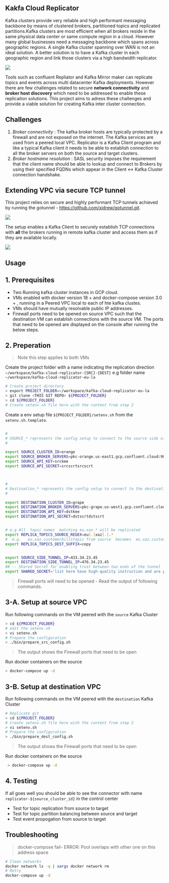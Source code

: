 ## Kakfa Cloud Replicator

Kafka clusters provide very reliable and high performant messaging backbone by means of clustered brokers, partitioned topics and replicated partitions.Kafka clusters are most efficient when all brokers reside in the same physical data center or same compute region in a cloud. However many global businesses need a messaging backbone which spans across geographic regions. A single Kafka cluster spanning over WAN is not an ideal solution. A better solution is to have a Kafka cluster in each geographic region and link those clusters via a high bandwidth replicator.

<img src="docs/images/Replicator-01.svg" />

Tools such as confluent Repliator and Kafka Mirror maker can replicate topics and events across multi datacenter Kafka deployments. However there are few challenges related to secure __network connectivity__ and __broker host discovery__ which need to be addressed to enable these replicaiton solutions. This project aims to adress these challenges and provide a viable solution for creating Kafka inter cluster connection.

## Challenges

1. _Broker connectivity_ : The kafka broker hosts are typically protected by a firewall and are not exposed on the internet. The Kafka services are used from a peered local VPC. Replicator is a Kafka Client program and like a typical Kafka client it needs to be able to establish connection to all the broker servers on both the source and target clusters.
2. _Broker hostname resolution_ : SASL security imposes the requirement that the client name should be able to lookup and connect to Brokers by using their specified FQDNs which appear in the Client <-> Kafka Cluster connection handshake.

## Extending VPC via secure TCP tunnel

This project relies on secure and highly performant TCP tunnels achieved by running the gotunnel - https://github.com/xjdrew/gotunnel.git.


<img src="docs/images/Replicator-02.svg" />


The setup enables a Kafka Client to securely establish TCP connections with __all__ the brokers running in remote kafka cluster and access them as if they are available locally.

<img src="docs/images/Replicator-03.svg" />

## Usage

## 1. Prerequisites

* Two Running kafka cluster instances in GCP cloud. 
* VMs enabled with docker version 18 + and docker-compose version 3.0 + , running in a Peered VPC local to each of hte kafka clustes.
* VMs should have mutually resolvable public IP addresses.
* Firewall ports need to be opened on source VPC such that the destination VM can establish connections with the source VM. The ports that need to be opened are displayed on the console after running the below steps.

## 2. Preperation

> Note this step applies to both VMs

Create the project folder with a name indicating the replication direction  `~/workspace/kafka-cloud-replicator-{SRC}-{DEST}` e.g  folder name `~/workspace/kafka-cloud-replicator-eu-la`

```bash
# Create project directory
> export PROJECT_FOLDER=~/workspace/kafka-cloud-replicator-eu-la
> git clone <THIS GIT REPO> ${PROJECT_FOLDER}
> cd ${PROJECT_FOLDER}
# Create setenv.sh file here with the content from step 2
```

Create a env setup file `${PROJECT_FOLDER}/setenv.sh` from the `setenv.sh.template`.

```bash

#
# SOURCE_* represents the config setup to connect to the source side of the Repliator
#

export SOURCE_CLUSTER_ID=orange
export SOURCE_BROKER_SERVERS=pkc-orange.us-east1.gcp.confluent.cloud:9092,b0-pkc-orange.us-east1.gcp.confluent.cloud:9092,b1-pkc-orange.us-east1.gcp.confluent.cloud:9092
export SOURCE_API_KEY=srckee
export SOURCE_API_SECRET=srcscrtsrcscrt



#
# Destination_* represents the config setup to connect to the destination side of the Repliator
#

export DESTINATION_CLUSTER_ID=grape
export DESTINATION_BROKER_SERVERS=pkc-grape.us-west1.gcp.confluent.cloud:9092,b0-pkc-grape.us-west1.gcp.confluent.cloud:9092,b1-pkc-grape.us-west1.gcp.confluent.cloud:9092,b2-pkc-grape.us-west1.gcp.confluent.cloud:9092
export DESTINATION_API_KEY=dstkee
export DESTINATION_API_SECRET=dstscrtdstscrt


# e.g All  topic names  matching eu.xaz.* will be replicated
export REPLICA_TOPICS_SOURCE_REGEX=eu[.]xaz[.].*
#  e.g.   eu.xaz.customerbillstopic from source  becomes  eu.xaz.customerbillstopic.copy in target cluster
export REPLICA_TOPICS_DEST_SUFFIX=copy


export SOURCE_SIDE_TUNNEL_IP=433.34.23.45
export DESTINATION_SIDE_TUNNEL_IP=476.34.23.45
## -- Shared Secret for enabling trust between two ends of the tunnel
export SHARED_SECRET='list here have high-quality instruction and are priced appropriately'
```
> Firewall ports will need to be opened - Read the output of following commands. 

## 3-A. Setup at source VPC

Run following commands on the VM peered with the `source` Kafka Cluster

```bash
> cd ${PROJECT_FOLDER}
# edit the setenv.sh
> vi setenv.sh
# Prepare the configuration
> ./bin/prepare_src_config.sh
```

>  The output shows the Firewall ports that need to be open

Run docker containers on the source

```bash
> docker-compose up -d
```

## 3-B. Setup at destination VPC

Run following commands on the VM peered with the `destination` Kafka Cluster

```bash
# Replicate git
> cd ${PROJECT_FOLDER}
# Create setenv.sh file here with the content from step 2
> vi setenv.sh
# Prepare the configuration
> ./bin/prepare_dest_config.sh
```

> The output shows the Firewall ports that need to be open

Run docker containers on the source

```bash
 > docker-compose up -d
```

## 4. Testing

If all goes well you should be able to see the connector with name `replicator-${source_cluster_id}` in the control center

* Test for topic replication from source to target
* Test for topic partition balancing between source and target
* Test event propogation from source to target

## Troubleshooting

> docker-compose fail- ERROR: Pool overlaps with other one on this address space
```bash
# Clean networks
docker network ls -q | xargs docker network rm
# Retry
docker-compose up -d
```